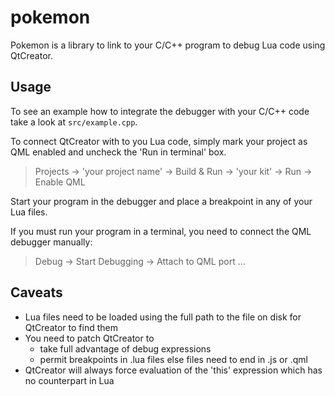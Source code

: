 # pokemon
Pokemon is a library to link to your C/C++ program to debug Lua code using 
QtCreator.

## Usage
To see an example how to integrate the debugger with your C/C++ code take a 
look at `src/example.cpp`.

To connect QtCreator with to you Lua code, simply mark your project as QML
enabled and uncheck the 'Run in terminal' box. 

> Projects -> 'your project name' -> Build & Run -> 'your kit' -> Run -> Enable QML

Start your program in the debugger and place a breakpoint in any of your
Lua files.

If you must run your program in a terminal, you need to connect the QML
debugger manually:

> Debug -> Start Debugging -> Attach to QML port ...



## Caveats
- Lua files need to be loaded using the full path to the file on disk for QtCreator to find them
- You need to patch QtCreator to
    - take full advantage of debug expressions
    - permit breakpoints in .lua files else files need to end in .js or .qml
- QtCreator will always force evaluation of the 'this' expression which has no counterpart in Lua 
